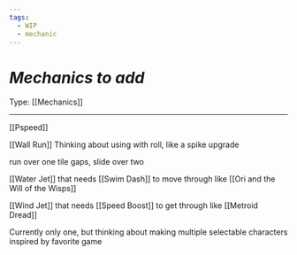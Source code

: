 ```yaml
---
tags:
  - WIP
  - mechanic
---
```

# _Mechanics to add_

Type: [[Mechanics]]

----

[[Pspeed]]

[[Wall Run]]
	Thinking about using with roll, like a spike upgrade

run over one tile gaps, slide over two

[[Water Jet]] that needs [[Swim Dash]] to move through
	like [[Ori and the Will of the Wisps]]

[[Wind Jet]] that needs [[Speed Boost]] to get through
	like [[Metroid Dread]]

Currently only one, but thinking about making multiple selectable characters inspired by favorite game
